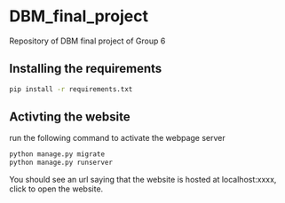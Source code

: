 # DBM_final_project

Repository of DBM final project of Group 6

## Installing the requirements

```bash
pip install -r requirements.txt
```

## Activting the website 

run the following command to activate the webpage server

```bash
python manage.py migrate
python manage.py runserver
```

You should see an url saying that the website is hosted at localhost:xxxx, click to open the website. 
